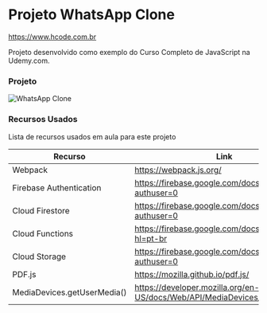 # Projeto WhatsApp Clone

https://www.hcode.com.br

Projeto desenvolvido como exemplo do Curso Completo de JavaScript na Udemy.com.

### Projeto

![WhatsApp Clone](https://firebasestorage.googleapis.com/v0/b/hcode-com-br.appspot.com/o/whatsapp.jpg?alt=media&token=5fc78e3b-4871-424f-abfa-b765f2515d0c)

### Recursos Usados

Lista de recursos usados em aula para este projeto

| Recurso                     | Link                                                                       |
| --------------------------- | -------------------------------------------------------------------------- |
| Webpack                     | https://webpack.js.org/                                                    |
| Firebase Authentication     | https://firebase.google.com/docs/auth/?authuser=0                          |
| Cloud Firestore             | https://firebase.google.com/docs/firestore/?authuser=0                     |
| Cloud Functions             | https://firebase.google.com/docs/functions/?hl=pt-br                       |
| Cloud Storage               | https://firebase.google.com/docs/storage/?authuser=0                       |
| PDF.js                      | https://mozilla.github.io/pdf.js/                                          |
| MediaDevices.getUserMedia() | https://developer.mozilla.org/en-US/docs/Web/API/MediaDevices/getUserMedia |
